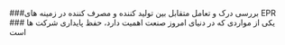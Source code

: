 ###بررسی درک و تعامل متقابل بین تولید کننده و مصرف کننده در زمینه های EPR<br/>###
یکی از مواردی که در دنیای امروز صنعت اهمیت دارد، حفظ پایداری شرکت ها است
